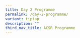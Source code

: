```yaml
---
title: Day 2 Programme
permalink: /day-2-programme/
variant: tiptap
description: ""
third_nav_title: ACSR Programme
---
```

